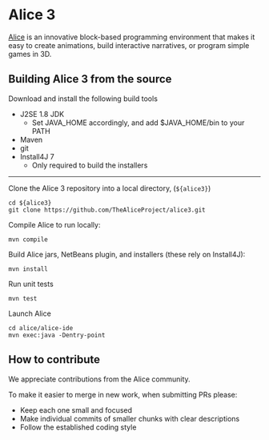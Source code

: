 # Alice 3

[Alice](https://www.alice.org) is an innovative block-based programming environment that makes it easy to create animations, build interactive narratives, or program simple games in 3D.

## Building Alice 3 from the source

Download and install the following build tools
* J2SE 1.8 JDK
  * Set JAVA_HOME accordingly, and add $JAVA_HOME/bin to your PATH
* Maven
* git
* Install4J 7
  * Only required to build the installers

---

Clone the Alice 3 repository into a local directory, (`${alice3}`)

    cd ${alice3}
    git clone https://github.com/TheAliceProject/alice3.git

Compile Alice to run locally:

    mvn compile

Build Alice jars, NetBeans plugin, and installers (these rely on Install4J):

    mvn install

Run unit tests

    mvn test

Launch Alice

    cd alice/alice-ide
    mvn exec:java -Dentry-point


## How to contribute

We appreciate contributions from the Alice community.

To make it easier to merge in new work, when submitting PRs please:
* Keep each one small and focused
* Make individual commits of smaller chunks with clear descriptions
* Follow the established coding style
